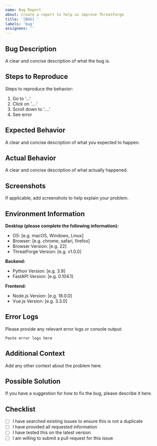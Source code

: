 ```yaml
---
name: Bug Report
about: Create a report to help us improve ThreatForge
title: '[BUG] '
labels: 'bug'
assignees: ''
---
```


## Bug Description
A clear and concise description of what the bug is.

## Steps to Reproduce
Steps to reproduce the behavior:
1. Go to '...'
2. Click on '....'
3. Scroll down to '....'
4. See error

## Expected Behavior
A clear and concise description of what you expected to happen.

## Actual Behavior
A clear and concise description of what actually happened.

## Screenshots
If applicable, add screenshots to help explain your problem.

## Environment Information
**Desktop (please complete the following information):**
- OS: [e.g. macOS, Windows, Linux]
- Browser: [e.g. chrome, safari, firefox]
- Browser Version: [e.g. 22]
- ThreatForge Version: [e.g. v1.0.0]

**Backend:**
- Python Version: [e.g. 3.9]
- FastAPI Version: [e.g. 0.104.1]

**Frontend:**
- Node.js Version: [e.g. 18.0.0]
- Vue.js Version: [e.g. 3.3.0]

## Error Logs
Please provide any relevant error logs or console output:
```
Paste error logs here
```

## Additional Context
Add any other context about the problem here.

## Possible Solution
If you have a suggestion for how to fix the bug, please describe it here.

## Checklist
- [ ] I have searched existing issues to ensure this is not a duplicate
- [ ] I have provided all requested information
- [ ] I have tested this on the latest version
- [ ] I am willing to submit a pull request for this issue 